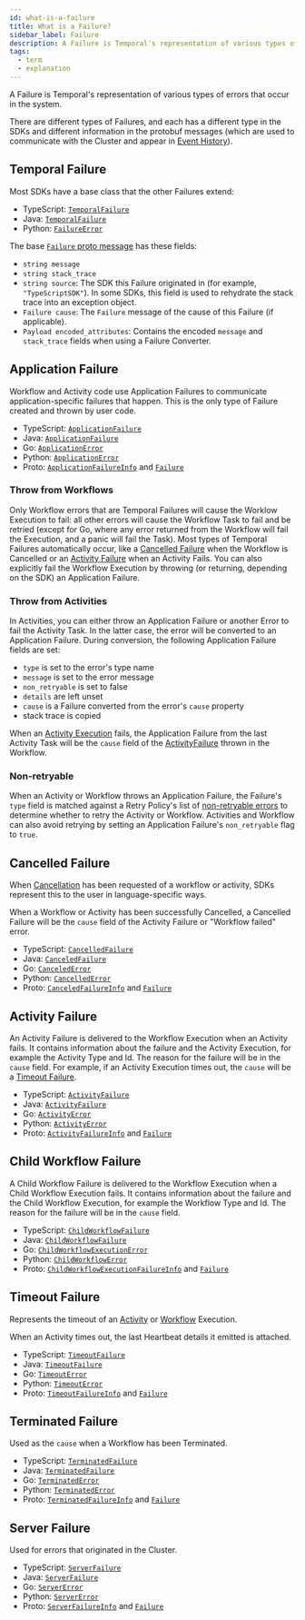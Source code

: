 ```yaml
---
id: what-is-a-failure
title: What is a Failure?
sidebar_label: Failure
description: A Failure is Temporal's representation of various types of errors that occur in the system.
tags:
  - term
  - explanation
---
```


A Failure is Temporal's representation of various types of errors that occur in the system.

There are different types of Failures, and each has a different type in the SDKs and different information in the protobuf messages (which are used to communicate with the Cluster and appear in [Event History](/concepts/what-is-an-event-history)).

## Temporal Failure

Most SDKs have a base class that the other Failures extend:

- TypeScript: [`TemporalFailure`](https://typescript.temporal.io/api/classes/common.TemporalFailure)
- Java: [`TemporalFailure`](https://www.javadoc.io/doc/io.temporal/temporal-sdk/latest/io/temporal/failure/TemporalFailure.html)
- Python: [`FailureError`](https://python.temporal.io/temporalio.exceptions.FailureError.html)

The base [`Failure` proto message](https://github.com/temporalio/api/blob/e381e51864ec8f43a90750ef936705258b8f64b2/temporal/api/failure/v1/message.proto#L81-L114) has these fields:

- `string message`
- `string stack_trace`
- `string source`: The SDK this Failure originated in (for example, `"TypeScriptSDK"`). In some SDKs, this field is used to rehydrate the stack trace into an exception object.
- `Failure cause`: The `Failure` message of the cause of this Failure (if applicable).
- `Payload encoded_attributes`: Contains the encoded `message` and `stack_trace` fields when using a Failure Converter. <!-- TODO link to concept page -->

## Application Failure

Workflow and Activity code use Application Failures to communicate application-specific failures that happen.
This is the only type of Failure created and thrown by user code.

- TypeScript: [`ApplicationFailure`](https://typescript.temporal.io/api/classes/common.ApplicationFailure)
- Java: [`ApplicationFailure`](https://www.javadoc.io/doc/io.temporal/temporal-sdk/latest/io/temporal/failure/ApplicationFailure.html)
- Go: [`ApplicationError`](https://pkg.go.dev/go.temporal.io/sdk/temporal#ApplicationError)
- Python: [`ApplicationError`](https://python.temporal.io/temporalio.exceptions.ApplicationError.html)
- Proto: [`ApplicationFailureInfo`](https://github.com/temporalio/api/blob/e381e51864ec8f43a90750ef936705258b8f64b2/temporal/api/failure/v1/message.proto#L37-L41) and [`Failure`](https://github.com/temporalio/api/blob/e381e51864ec8f43a90750ef936705258b8f64b2/temporal/api/failure/v1/message.proto#L81-L114)

### Throw from Workflows

Only Workflow errors that are Temporal Failures will cause the Worklow Execution to fail: all other errors will cause the Workflow Task to fail and be retried (except for Go, where any error returned from the Workflow will fail the Execution, and a panic will fail the Task).
Most types of Temporal Failures automatically occur, like a [Cancelled Failure](#cancelled-failure) when the Workflow is Cancelled or an [Activity Failure](#activity-failure) when an Activity Fails.
You can also explicitly fail the Workflow Execution by throwing (or returning, depending on the SDK) an Application Failure.

### Throw from Activities

In Activities, you can either throw an Application Failure or another Error to fail the Activity Task.
In the latter case, the error will be converted to an Application Failure.
During conversion, the following Application Failure fields are set:

- `type` is set to the error's type name
- `message` is set to the error message
- `non_retryable` is set to false
- `details` are left unset
- `cause` is a Failure converted from the error's `cause` property
- stack trace is copied

When an [Activity Execution](/concepts/what-is-an-activity-execution) fails, the Application Failure from the last Activity Task will be the `cause` field of the [ActivityFailure](#activity-failure) thrown in the Workflow.

### Non-retryable

When an Activity or Workflow throws an Application Failure, the Failure's `type` field is matched against a Retry Policy's list of [non-retryable errors](/concepts/what-is-a-retry-policy#non-retryable-errors) to determine whether to retry the Activity or Workflow.
Activities and Workflow can also avoid retrying by setting an Application Failure's `non_retryable` flag to `true`.

## Cancelled Failure

When [Cancellation](/concepts/what-is-an-activity-execution#cancellation) has been requested of a workflow or activity, SDKs represent this to the user in language-specific ways.

<!-- TODO also link to Workflow Cancellation concept -->

When a Workflow or Activity has been successfully Cancelled, a Cancelled Failure will be the `cause` field of the Activity Failure or "Workflow failed" error.

- TypeScript: [`CancelledFailure`](https://typescript.temporal.io/api/classes/common.CancelledFailure)
- Java: [`CanceledFailure`](https://www.javadoc.io/doc/io.temporal/temporal-sdk/latest/io/temporal/failure/CanceledFailure.html)
- Go: [`CanceledError`](https://pkg.go.dev/go.temporal.io/sdk/temporal#CanceledError)
- Python: [`CancelledError`](https://python.temporal.io/temporalio.exceptions.CancelledError.html)
- Proto: [`CanceledFailureInfo`](https://github.com/temporalio/api/blob/e381e51864ec8f43a90750ef936705258b8f64b2/temporal/api/failure/v1/message.proto#L48-L50) and [`Failure`](https://github.com/temporalio/api/blob/e381e51864ec8f43a90750ef936705258b8f64b2/temporal/api/failure/v1/message.proto#L81-L114)

## Activity Failure

An Activity Failure is delivered to the Workflow Execution when an Activity fails.
It contains information about the failure and the Activity Execution, for example the Activity Type and Id.
The reason for the failure will be in the `cause` field.
For example, if an Activity Execution times out, the `cause` will be a [Timeout Failure](#timeout-failure).

- TypeScript: [`ActivityFailure`](https://typescript.temporal.io/api/classes/common.ActivityFailure)
- Java: [`ActivityFailure`](https://www.javadoc.io/doc/io.temporal/temporal-sdk/latest/io/temporal/failure/ActivityFailure.html)
- Go: [`ActivityError`](https://pkg.go.dev/go.temporal.io/sdk/temporal#ActivityError)
- Python: [`ActivityError`](https://python.temporal.io/temporalio.exceptions.ActivityError.html)
- Proto: [`ActivityFailureInfo`](https://github.com/temporalio/api/blob/e381e51864ec8f43a90750ef936705258b8f64b2/temporal/api/failure/v1/message.proto#L63-L70) and [`Failure`](https://github.com/temporalio/api/blob/e381e51864ec8f43a90750ef936705258b8f64b2/temporal/api/failure/v1/message.proto#L81-L114)

## Child Workflow Failure

A Child Workflow Failure is delivered to the Workflow Execution when a Child Workflow Execution fails.
It contains information about the failure and the Child Workflow Execution, for example the Workflow Type and Id.
The reason for the failure will be in the `cause` field.

- TypeScript: [`ChildWorkflowFailure`](https://typescript.temporal.io/api/classes/common.ChildWorkflowFailure)
- Java: [`ChildWorkflowFailure`](https://www.javadoc.io/doc/io.temporal/temporal-sdk/latest/io/temporal/failure/ChildWorkflowFailure.html)
- Go: [`ChildWorkflowExecutionError`](https://pkg.go.dev/go.temporal.io/sdk/temporal#ChildWorkflowExecutionError)
- Python: [`ChildWorkflowError`](https://python.temporal.io/temporalio.exceptions.ChildWorkflowError.html)
- Proto: [`ChildWorkflowExecutionFailureInfo`](https://github.com/temporalio/api/blob/e381e51864ec8f43a90750ef936705258b8f64b2/temporal/api/failure/v1/message.proto#L72-L79) and [`Failure`](https://github.com/temporalio/api/blob/e381e51864ec8f43a90750ef936705258b8f64b2/temporal/api/failure/v1/message.proto#L81-L114)

## Timeout Failure

Represents the timeout of an [Activity](/application-development/features#activity-timeouts) or [Workflow](/application-development/features#workflow-timeouts) Execution.

When an Activity times out, the last Heartbeat details it emitted is attached.

- TypeScript: [`TimeoutFailure`](https://typescript.temporal.io/api/classes/common.TimeoutFailure)
- Java: [`TimeoutFailure`](https://www.javadoc.io/doc/io.temporal/temporal-sdk/latest/io/temporal/failure/TimeoutFailure.html)
- Go: [`TimeoutError`](https://pkg.go.dev/go.temporal.io/sdk/temporal#TimeoutError)
- Python: [`TimeoutError`](https://python.temporal.io/temporalio.exceptions.TimeoutError.html)
- Proto: [`TimeoutFailureInfo`](https://github.com/temporalio/api/blob/e381e51864ec8f43a90750ef936705258b8f64b2/temporal/api/failure/v1/message.proto#L43-L46) and [`Failure`](https://github.com/temporalio/api/blob/e381e51864ec8f43a90750ef936705258b8f64b2/temporal/api/failure/v1/message.proto#L81-L114)

## Terminated Failure

Used as the `cause` when a Workflow has been Terminated.

- TypeScript: [`TerminatedFailure`](https://typescript.temporal.io/api/classes/common.TerminatedFailure)
- Java: [`TerminatedFailure`](https://www.javadoc.io/doc/io.temporal/temporal-sdk/latest/io/temporal/failure/TerminatedFailure.html)
- Go: [`TerminatedError`](https://pkg.go.dev/go.temporal.io/sdk/temporal#TerminatedError)
- Python: [`TerminatedError`](https://python.temporal.io/temporalio.exceptions.TerminatedError.html)
- Proto: [`TerminatedFailureInfo`](https://github.com/temporalio/api/blob/e381e51864ec8f43a90750ef936705258b8f64b2/temporal/api/failure/v1/message.proto#L52-L53) and [`Failure`](https://github.com/temporalio/api/blob/e381e51864ec8f43a90750ef936705258b8f64b2/temporal/api/failure/v1/message.proto#L81-L114)

## Server Failure

Used for errors that originated in the Cluster.

- TypeScript: [`ServerFailure`](https://typescript.temporal.io/api/classes/common.ServerFailure)
- Java: [`ServerFailure`](https://www.javadoc.io/doc/io.temporal/temporal-sdk/latest/io/temporal/failure/ServerFailure.html)
- Go: [`ServerError`](https://pkg.go.dev/go.temporal.io/sdk/temporal#ServerError)
- Python: [`ServerError`](https://python.temporal.io/temporalio.exceptions.ServerError.html)
- Proto: [`ServerFailureInfo`](https://github.com/temporalio/api/blob/e381e51864ec8f43a90750ef936705258b8f64b2/temporal/api/failure/v1/message.proto#L55-L57) and [`Failure`](https://github.com/temporalio/api/blob/e381e51864ec8f43a90750ef936705258b8f64b2/temporal/api/failure/v1/message.proto#L81-L114)
